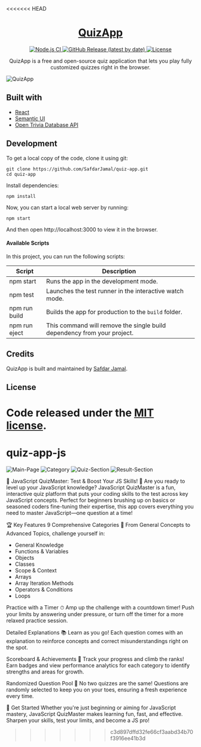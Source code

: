 <<<<<<< HEAD
<h1 align="center">
  <a href="https://safdarjamal.github.io/quiz-app/">
    QuizApp
  </a>
</h1>

<p align="center">
  <a href="https://github.com/SafdarJamal/quiz-app/actions?query=workflow%3A%22Node.js+CI%22">
    <img src="https://github.com/SafdarJamal/quiz-app/workflows/Node.js%20CI/badge.svg" alt="Node.js CI" />
  </a>
  <a href="https://github.com/SafdarJamal/quiz-app/releases">
    <img src="https://img.shields.io/github/v/release/SafdarJamal/quiz-app" alt="GitHub Release (latest by date)" />
  </a>
  <a href="https://github.com/SafdarJamal/quiz-app/blob/master/LICENSE">
    <img src="https://img.shields.io/github/license/SafdarJamal/quiz-app" alt="License" />
  </a>
</p>

<p align="center">
  QuizApp is a free and open-source quiz application that lets you play fully customized quizzes right in the browser.
</p>

![QuizApp](https://github.com/SafdarJamal/quiz-app/assets/48409548/22e9696d-bab4-4aa5-a028-4a4f9ce71777)

## Built with

- [React](http://react.dev)
- [Semantic UI](https://semantic-ui.com)
- [Open Trivia Database API](https://opentdb.com/api_config.php)

## Development

To get a local copy of the code, clone it using git:

```
git clone https://github.com/SafdarJamal/quiz-app.git
cd quiz-app
```

Install dependencies:

```
npm install
```

Now, you can start a local web server by running:

```
npm start
```

And then open http://localhost:3000 to view it in the browser.

#### Available Scripts

In this project, you can run the following scripts:

| Script        | Description                                                             |
| ------------- | ----------------------------------------------------------------------- |
| npm start     | Runs the app in the development mode.                                   |
| npm test      | Launches the test runner in the interactive watch mode.                 |
| npm run build | Builds the app for production to the `build` folder.                    |
| npm run eject | This command will remove the single build dependency from your project. |

## Credits

QuizApp is built and maintained by [Safdar Jamal](https://safdarjamal.github.io).

## License

Code released under the [MIT license](https://github.com/SafdarJamal/quiz-app/blob/master/LICENSE).
=======
# quiz-app-js
![Main-Page](https://github.com/user-attachments/assets/dd8dfe8d-c5b3-4bfc-af19-fb9866a26408)
![Category](https://github.com/user-attachments/assets/cb0690a1-f1c1-4db8-aa22-b595696158ad)
![Quiz-Section](https://github.com/user-attachments/assets/d08deb04-c7f4-4fa2-be4f-52665d44a6ae)
![Result-Section](https://github.com/user-attachments/assets/a21efb5b-943e-4125-9d44-a1e577310524)


🧠 JavaScript QuizMaster: Test & Boost Your JS Skills! 🚀
Are you ready to level up your JavaScript knowledge? JavaScript QuizMaster is a fun, interactive quiz platform that puts your coding skills to the test across key JavaScript concepts. Perfect for beginners brushing up on basics or seasoned coders fine-tuning their expertise, this app covers everything you need to master JavaScript—one question at a time!

🏆 Key Features
9 Comprehensive Categories 🎯
From General Concepts to Advanced Topics, challenge yourself in:

- General Knowledge
- Functions & Variables
- Objects
- Classes
- Scope & Context
- Arrays
- Array Iteration Methods
- Operators & Conditions
- Loops

Practice with a Timer ⏱
Amp up the challenge with a countdown timer! Push your limits by answering under pressure, or turn off the timer for a more relaxed practice session.

Detailed Explanations 📚
Learn as you go! Each question comes with an explanation to reinforce concepts and correct misunderstandings right on the spot.

Scoreboard & Achievements 🥇
Track your progress and climb the ranks! Earn badges and view performance analytics for each category to identify strengths and areas for growth.

Randomized Question Pool 🔄
No two quizzes are the same! Questions are randomly selected to keep you on your toes, ensuring a fresh experience every time.

🚀 Get Started
Whether you're just beginning or aiming for JavaScript mastery, JavaScript QuizMaster makes learning fun, fast, and effective. Sharpen your skills, test your limits, and become a JS pro!
>>>>>>> c3d897dffd32fe66cf3aabd34b70f3916ee41b3d
